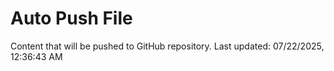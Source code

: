 # Auto Push File

Content that will be pushed to GitHub repository.
Last updated: 07/22/2025, 12:36:43 AM
